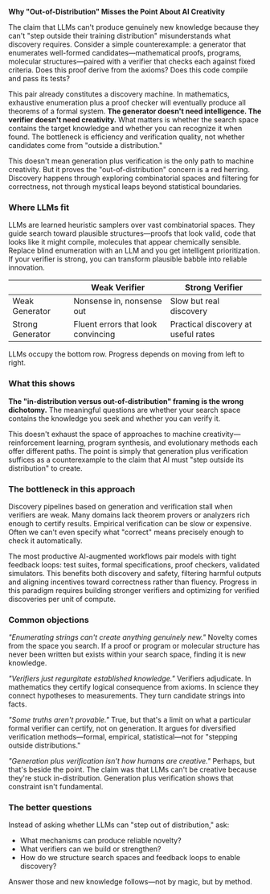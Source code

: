 **Why "Out-of-Distribution" Misses the Point About AI Creativity**

The claim that LLMs can't produce genuinely new knowledge because they can't "step outside their training distribution" misunderstands what discovery requires. Consider a simple counterexample: a generator that enumerates well-formed candidates—mathematical proofs, programs, molecular structures—paired with a verifier that checks each against fixed criteria. Does this proof derive from the axioms? Does this code compile and pass its tests?

This pair already constitutes a discovery machine. In mathematics, exhaustive enumeration plus a proof checker will eventually produce all theorems of a formal system. **The generator doesn't need intelligence. The verifier doesn't need creativity.** What matters is whether the search space contains the target knowledge and whether you can recognize it when found. The bottleneck is efficiency and verification quality, not whether candidates come from "outside a distribution."

This doesn't mean generation plus verification is the only path to machine creativity. But it proves the "out-of-distribution" concern is a red herring. Discovery happens through exploring combinatorial spaces and filtering for correctness, not through mystical leaps beyond statistical boundaries.

### Where LLMs fit

LLMs are learned heuristic samplers over vast combinatorial spaces. They guide search toward plausible structures—proofs that look valid, code that looks like it might compile, molecules that appear chemically sensible. Replace blind enumeration with an LLM and you get intelligent prioritization. If your verifier is strong, you can transform plausible babble into reliable innovation.

|                      | Weak Verifier                              | Strong Verifier                        |
| -------------------- | ------------------------------------------ | -------------------------------------- |
| Weak Generator       | Nonsense in, nonsense out                  | Slow but real discovery                |
| Strong Generator     | Fluent errors that look convincing         | Practical discovery at useful rates    |

LLMs occupy the bottom row. Progress depends on moving from left to right.

### What this shows

**The "in-distribution versus out-of-distribution" framing is the wrong dichotomy.** The meaningful questions are whether your search space contains the knowledge you seek and whether you can verify it.

This doesn't exhaust the space of approaches to machine creativity—reinforcement learning, program synthesis, and evolutionary methods each offer different paths. The point is simply that generation plus verification suffices as a counterexample to the claim that AI must "step outside its distribution" to create.

### The bottleneck in this approach

Discovery pipelines based on generation and verification stall when verifiers are weak. Many domains lack theorem provers or analyzers rich enough to certify results. Empirical verification can be slow or expensive. Often we can't even specify what "correct" means precisely enough to check it automatically.

The most productive AI-augmented workflows pair models with tight feedback loops: test suites, formal specifications, proof checkers, validated simulators. This benefits both discovery and safety, filtering harmful outputs and aligning incentives toward correctness rather than fluency. Progress in this paradigm requires building stronger verifiers and optimizing for verified discoveries per unit of compute.

### Common objections

*"Enumerating strings can't create anything genuinely new."* Novelty comes from the space you search. If a proof or program or molecular structure has never been written but exists within your search space, finding it is new knowledge.

*"Verifiers just regurgitate established knowledge."* Verifiers adjudicate. In mathematics they certify logical consequence from axioms. In science they connect hypotheses to measurements. They turn candidate strings into facts.

*"Some truths aren't provable."* True, but that's a limit on what a particular formal verifier can certify, not on generation. It argues for diversified verification methods—formal, empirical, statistical—not for "stepping outside distributions."

*"Generation plus verification isn't how humans are creative."* Perhaps, but that's beside the point. The claim was that LLMs can't be creative because they're stuck in-distribution. Generation plus verification shows that constraint isn't fundamental.

### The better questions

Instead of asking whether LLMs can "step out of distribution," ask:

- What mechanisms can produce reliable novelty?
- What verifiers can we build or strengthen?
- How do we structure search spaces and feedback loops to enable discovery?

Answer those and new knowledge follows—not by magic, but by method.
